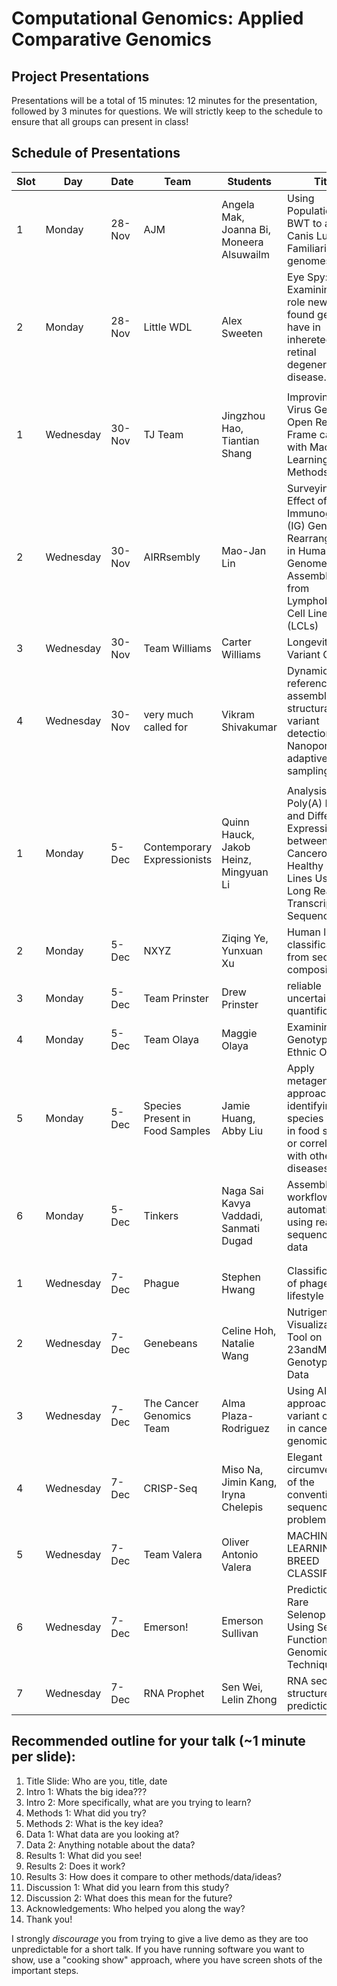 # Computational Genomics: Applied Comparative Genomics
## Project Presentations

Presentations will be a total of 15 minutes: 12 minutes for the presentation, followed by 3 minutes for questions. We will strictly keep to the schedule to ensure that all groups can present in class! 

## Schedule of Presentations


| Slot | Day       | Date   | Team                            | Students                                 | Title                                                                                                                                                                       |
| ---- | --------- | ------ | ------------------------------- | ---------------------------------------- | --------------------------------------------------------------------------------------------------------------------------------------------------------------------------- |
| 1    | Monday    | 28-Nov | AJM                             | Angela Mak, Joanna Bi, Moneera Alsuwailm | Using Population BWT to analyze Canis Lupis Familiaris genomes.  |
| 2    | Monday    | 28-Nov | Little WDL                   | Alex Sweeten                             | Eye Spy: Examining the role newly found genes have in inhereted retinal degeneration disease.  |           
| | | | | | |
| 1    | Wednesday | 30-Nov | TJ Team                         | Jingzhou Hao, Tiantian Shang             | Improving RNA Virus Genome Open Reading Frame calling with Machine Learning Methods  |                                                                                       
| 2    | Wednesday | 30-Nov | AIRRsembly                      | Mao-Jan Lin                              | Surveying the Effect of Immunoglobulin (IG) Gene Rearrangement in Human Genome Assemblies from Lymphoblastoid Cell Lines (LCLs) |
| 3    | Wednesday | 30-Nov | Team Williams                   | Carter Williams                          | Longevity Variant Clock  |                                                                                                                                                  
| 4    | Wednesday  | 30-Nov  | very much called for            | Vikram Shivakumar                        | Dynamic reference assembly for structural variant detection with Nanopore adaptive sampling |                                                                                                     
| | | | | | |
| 1    | Monday    | 5-Dec  | Contemporary Expressionists     | Quinn Hauck, Jakob Heinz, Mingyuan Li    | Analysis of Poly(A) Length and Differential Expression between Cancerous and Healthy Cell Lines Using Long Read Transcriptome Sequencing                                    |
| 2    | Monday    | 5-Dec  | NXYZ                            | Ziqing Ye, Yunxuan Xu                    | Human lncRNA classification from sequence composition |
| 3    | Monday    | 5-Dec  | Team Prinster                   | Drew Prinster                            | reliable uncertainty quantification   |
| 4    | Monday    | 5-Dec  | Team Olaya                      | Maggie Olaya                             | Examining Genotypes for Ethnic Origin                                                                                                                                      |
| 5    | Monday | 5-Dec | Species Present in Food Samples | Jamie Huang, Abby Liu                    | Apply metagenomics approaches to identifying species present in food samples or correlated with other diseases                                                              
| 6    | Monday | 5-Dec | Tinkers                         | Naga Sai Kavya Vaddadi, Sanmati Dugad    | Assembly workflow automation using real sequencing data                                                                                                                     |
||
| | | | | | |
| 1    | Wednesday | 7-Dec  | Phague                          | Stephen Hwang                            | Classification of phage lifestyle                                                                                                                                           |
| 2    | Wednesday | 7-Dec  | Genebeans                       | Celine Hoh, Natalie Wang                 | Nutrigenomic Visualization Tool on 23andMe Raw Genotyping Data                                                                                                              |
| 3    | Wednesday | 7-Dec  | The Cancer Genomics Team        | Alma Plaza-Rodriguez                     | Using AI/ML approaches for variant calling in cancer genomics                                                                                                               |
| 4    | Wednesday | 7-Dec  | CRISP-Seq                       | Miso Na, Jimin Kang, Iryna Chelepis      | Elegant circumvention of the conventional sequencing problems                                                                                                               |
| 5    | Wednesday | 7-Dec  | Team Valera                     | Oliver Antonio Valera                    | MACHINE LEARNING DOG BREED CLASSIFIER                                                                                                                                       |
| 6    | Wednesday | 7-Dec  | Emerson!                        | Emerson Sullivan                         | Prediction of Rare Selenoproteins Using Selective Functional Genomic Techniques                                                                                             |
| 7    | Wednesday | 7-Dec | RNA Prophet                     | Sen Wei, Lelin Zhong                     | RNA secondary structure prediction                                                                                                                                          |


## Recommended outline for your talk (~1 minute per slide):

1. Title Slide: Who are you, title, date
2. Intro 1: Whats the big idea???
3. Intro 2: More specifically, what are you trying to learn?
4. Methods 1: What did you try?
5. Methods 2: What is the key idea?
6. Data 1: What data are you looking at?
7. Data 2: Anything notable about the data?
8. Results 1: What did you see!
9. Results 2: Does it work?
10. Results 3: How does it compare to other methods/data/ideas?
11. Discussion 1: What did you learn from this study?
12. Discussion 2: What does this mean for the future?
13. Acknowledgements: Who helped you along the way?
14. Thank you!

I strongly *discourage* you from trying to give a live demo as they are too unpredictable for a short talk. If you have running software you want to show, use a "cooking show" approach, where you have screen shots of the important steps.    
